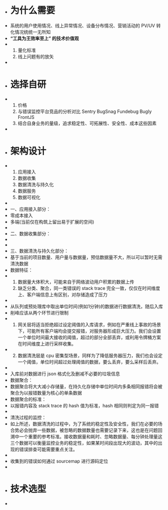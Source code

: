 - # 为什么需要
- 系统的用户使用情况、线上异常情况、设备分布情况、营销活动的 PV/UV 转化情况统统一无所知
- **“工具为王效率至上” 的技术价值观**
- 1. 量化标准
  2. 线上问题有的放矢
-
- # 选择自研
- 1. 价格
  2. 与错误监控平台竞品的分析对比 Sentry BugSnag Fundebug Bugly FrontJS
  4. 结合自身业务的量级，追求稳定性、可拓展性、安全性、成本这些因素
-
- # 架构设计
- 1. 应用接入
  2. 数据收集
  3. 数据清洗与持久化
  4. 数据服务
  5. 数据可视化
-
- 一、应用接入部分：
- 零成本接入
- 多端(当前仅在构筑上留出易于扩展的空间)
-
- 二、数据收集部分：
-
-
- 三、数据清洗与持久化部分：
- 基于当前的项目数量、用户量与数据量，预估数据量不大，所以可以暂时无需清洗数据
- 数据特征：
- 1. 数据量大体积大，可能来自于网络波动用户积累的数据上传
  2. 缺乏分类、聚合，同一类错误的 stack trace 完全一致，仅仅在时间维度上、客户端信息上有区别，对存储造成了压力
-
- 从队列或预处理库中取出单位时间(例如1分钟)的数据进行数据清洗，随后入库
- 削峰应该从两个环节进行限制
- 1. 网关层将适当拒绝超过设定阈值的入库请求，例如在严重线上事故的场景下，可能所有客户端均会提交报错，对服务器形成巨大压力。我们会设置一个单位时间最大接收的阈值，超过的部分全部丢弃，或利用令牌桶方案在时间维度上进行采样收集。
- 2. 数据清洗层是 cpu 密集型场景，同样为了降低服务器压力，我们也会设定一个阈值，单位时间超过处理阈值的数据，要么丢弃，要么采样后丢弃。
-
- 入库前对数据进行 json 格式化及删减不必要的垃圾信息
- 数据聚合：
- 数据聚合将大大减小存储量，在持久化存储中单位时间内多条相同报错将会被聚合为以报错数量为核心的单条数据
- 数据聚合的标准：
- 以报错内容及 stack trace 的 hash 值为标准，hash 相同则判定为同一报错
-
- 清洗过程的监控：
- 如上所述，数据清洗的过程中，为了系统的稳定性及安全性，我们在必要的场合势必会抛弃一些数据，被忽略的数据数量也需要记录下来，这也是在问题回溯中一个重要的参考标准。接收数据量和耗时、忽略数据量、每分钟处理量这三个数据可以衡量监控业务的稳定性，如果某时间段出现大的波动，其中的出现的错误排查可能需要重点关注。
-
- 收集到的错误如何通过 sourcemap 进行源码定位
-
- # 技术选型
-